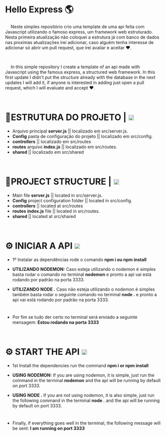 # **Hello Express 🌎** #

<img src='https://raw.githubusercontent.com/pierrelapalu/icones-bandeiras-br-uf/master/dist/rounded/png-200/01-brasil-rounded.png' height="14em"/> Neste simples repositório crio uma template de uma api feita com Javascript utilizando o famoso express, um framework web estruturado. Nesta primeira atualização não coloquei  a estrutura já com banco de dados nas proximas atualizações irei adicionar, caso alguém tenha interesse de adicionar só abrir um pull request, que irei avaliar e aceitar ❤️.

<br>

<img src='https://camo.githubusercontent.com/dcd659b663d435f59bf584fbb29afa630abbb82506ce99982a7a0a0255fe0ea7/68747470733a2f2f63646e6a732e636c6f7564666c6172652e636f6d2f616a61782f6c6962732f666c61672d69636f6e2d6373732f332e332e302f666c6167732f3478332f75732e737667' height="14em"> In this simple repository I create a template of an api made with Javascript using the famous express, a structured web framework. In this first update I didn't put the structure already with the database in the next updates I will add it, if anyone is interested in adding just open a pull request, which I will evaluate and accept ❤️.

<br>

# **📂ESTRUTURA DO PROJETO** | <img src='https://raw.githubusercontent.com/pierrelapalu/icones-bandeiras-br-uf/master/dist/rounded/png-200/01-brasil-rounded.png' height="18em"/> #

- Arquivo principal **server.js** || localizado em src/server.js.
- **Config** pasta de configuração do projeto || localizado em src/config.
- **controllers** || localizado em src/routes
- **routes** arquivo **index.js** || localizado em src/routes.
- **shared** || localizado em src/shared

<br>

# **📂PROJECT STRUCTURE** | <img src='https://camo.githubusercontent.com/dcd659b663d435f59bf584fbb29afa630abbb82506ce99982a7a0a0255fe0ea7/68747470733a2f2f63646e6a732e636c6f7564666c6172652e636f6d2f616a61782f6c6962732f666c61672d69636f6e2d6373732f332e332e302f666c6167732f3478332f75732e737667' height="18em"> # 

- Main file **server.js** || located in src/server.js.
- **Config** project configuration folder || located in src/config.
- **controllers** || located at src/routes
- **routes** **index.js** file || located in src/routes.
- **shared** || located at src/shared

<br>

# **⚙️ INICIAR A API** <img src='https://raw.githubusercontent.com/pierrelapalu/icones-bandeiras-br-uf/master/dist/rounded/png-200/01-brasil-rounded.png' height="18em"/>

- 1º Instalar as dependências rode o comando **npm i ou npm install**

- **UTILIZANDO NODEMON:** Caso esteja utilizando o nodemon é simples basta rodar o comando no terminal **nodemon** e pronto a api vai está rodando por padrão na porta 3333.

- **UTILIZANDO NODE .** Caso não esteja utilizando o nodemon é simples também basta rodar o seguinte comando no terminal **node .** e pronto a api vai está rodando por padrão na porta 3333.

#
- Por fim se tudo der certo no terminal será enviado a seguinte mensagem: **Estou rodando na porta 3333**

<br>

# **⚙️ START THE API** <img src='https://camo.githubusercontent.com/dcd659b663d435f59bf584fbb29afa630abbb82506ce99982a7a0a0255fe0ea7/68747470733a2f2f63646e6a732e636c6f7564666c6172652e636f6d2f616a61782f6c6962732f666c61672d69636f6e2d6373732f332e332e302f666c6167732f3478332f75732e737667' height="18em"/> #

- 1st Install the dependencies run the command **npm i or npm install**

- **USING NODEMON:** If you are using nodemon, it is simple, just run the command in the terminal **nodemon** and the api will be running by default on port 3333.

- **USING NODE .** If you are not using nodemon, it is also simple, just run the following command in the terminal **node .** and the api will be running by default on port 3333.

#
- Finally, if everything goes well in the terminal, the following message will be sent: **I am running on port 3333**
#

<br>

